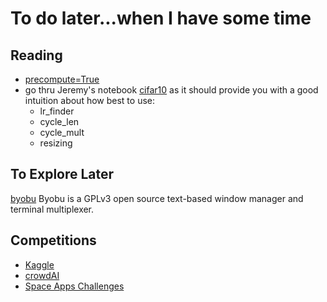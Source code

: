 # To do later...when I have some time

## Reading
* [precompute=True](http://forums.fast.ai/t/precompute-true/7316/55)
* go thru Jeremy's notebook [cifar10](https://github.com/fastai/fastai/blob/master/courses/dl1/cifar10.ipynb) as it should provide you with a good intuition about how best to use:
  - lr_finder
  - cycle_len
  - cycle_mult
  - resizing

## To Explore Later
[byobu](http://byobu.co) Byobu is a GPLv3 open source text-based window manager and terminal multiplexer.

## Competitions

* [Kaggle](https://www.kaggle.com/competitions)
* [crowdAI](https://www.crowdai.org)  
* [Space Apps Challenges](https://2017.spaceappschallenge.org/challenges/)

